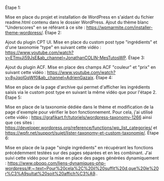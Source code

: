 Étape 1:

Mise en place du projet et installation de WordPress en s'aidant du fichier readme.html contenu dans le dossier WordPress.
Ajout du thème blanc "Underscores" en se référant à ce site : https://wpmarmite.com/installer-theme-wordpress/.
Étape 2:

Ajout du plugin CPT UI.
Mise en place du custom post type "ingrédients" et d'une taxonomie "type" en suivant cette vidéo : https://www.youtube.com/watch?v=ETmvJi59JsE&ab_channel=JonathanCOLIN-MesTutosWP.
Étape 3:

Ajout du plugin ACF.
Mise en place des champs ACF "couleur" et "prix" en suivant cette vidéo : https://www.youtube.com/watch?v=8yJqolGqWf0&ab_channel=AdrienGazaix.
Étape 4:

Mise en place de la page d'archive qui permet d'afficher les ingrédients saisis via le custom post type en suivant la même vidéo que pour l'étape 2.
Étape 5:

Mise en place de la taxonomie dédiée dans le thème et modification de la page d'exemple pour vérifier le bon fonctionnement. Pour cela, j'ai utilisé cette vidéo : https://grafikart.fr/tutoriels/wordpress-taxonomy-1266 ainsi que ces sites : https://developer.wordpress.org/reference/functions/wp_list_categories/ et https://wpfr.net/support/sujet/lister-taxonomy-et-custom-taxonomie/.
Étape 6:

Mise en place de la page "single ingrédients" en récupérant les fonctions précédemment testées sur des pages séparées et en les combinant.
J'ai suivi cette vidéo pour la mise en place des pages générées dynamiquement : https://www.oboqo.com/liens-dynamiques-php-wordpress/#:~:text=Pour%20cela%2C%20il%20suffit%20d,que%20le%20r%C3%A9sultat%20soit%20affich%C3%A9..

